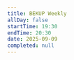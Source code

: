 ```yaml
---
title: BEKUP Weekly
allDay: false
startTime: 19:30
endTime: 20:30
date: 2025-09-09
completed: null
---
```

